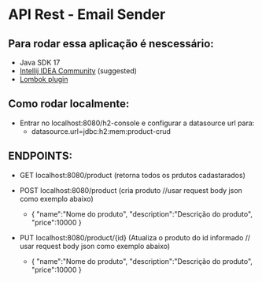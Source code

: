 # API Rest - Email Sender

## Para rodar essa aplicação é nescessário:

- Java SDK 17
- [Intellij IDEA Community](https://www.jetbrains.com/pt-br/idea/) (suggested)
- [Lombok plugin](https://projectlombok.org/)

## Como rodar localmente:

- Entrar no localhost:8080/h2-console e configurar a datasource url para:
  - datasource.url=jdbc:h2:mem:product-crud

## ENDPOINTS:

  - GET localhost:8080/product (retorna todos os prdutos cadastarados)

  - POST localhost:8080/product (cria produto //usar request body json como exemplo abaixo)
    - {
         "name":"Nome do produto",
         "description":"Descrição do produto",
         "price":10000
      }
  
  - PUT localhost:8080/product/{id} (Atualiza o produto do id informado // usar request body json como exemplo abaixo)
    - {
          "name":"Nome do produto",
          "description":"Descrição do produto",
          "price":10000
      } 